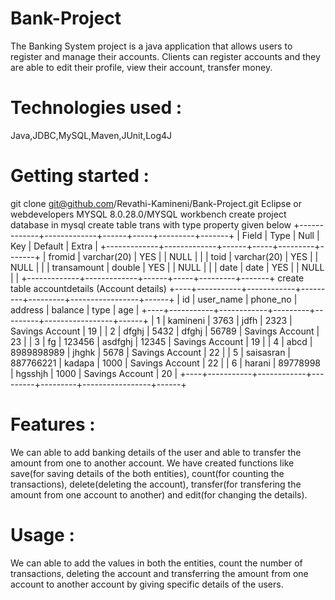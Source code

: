 # Bank-Project
The Banking System project is a java application that allows users to register and manage their accounts. Clients can register accounts and they are able to edit their profile, view their account, transfer money.
# Technologies used :
Java,JDBC,MySQL,Maven,JUnit,Log4J
# Getting started :
git clone git@github.com/Revathi-Kamineni/Bank-Project.git
Eclipse or webdevelopers
MYSQL 8.0.28.0/MYSQL workbench
create project database in mysql
create table trans with type property given below
+-------------+-------------+------+-----+---------+-------+
| Field       | Type        | Null | Key | Default | Extra |
+-------------+-------------+------+-----+---------+-------+
| fromid      | varchar(20) | YES  |     | NULL    |       |
| toid        | varchar(20) | YES  |     | NULL    |       |
| transamount | double      | YES  |     | NULL    |       |
| date        | date        | YES  |     | NULL    |       |
+-------------+-------------+------+-----+---------+-------+
create table accountdetails (Account details)
+----+-----------+------------+---------+---------+-----------------+------+
| id | user_name | phone_no   | address | balance | type            | age  |
+----+-----------+------------+---------+---------+-----------------+------+
|  1 | kamineni  | 3763       | jdfh    |    2323 | Savings Account | 19   |
|  2 | dfghj     | 5432       | dfghj   |   56789 | Savings Account | 23   |
|  3 | fg        | 123456     | asdfghj |   12345 | Savings Account | 19   |
|  4 | abcd      | 8989898989 | jhghk   |    5678 | Savings Account | 22   |
|  5 | saisasran | 887766221  | kadapa  |    1000 | Savings Account | 22   |
|  6 | harani    | 89778998   | hgsshjh |    1000 | Savings Account | 20   |
+----+-----------+------------+---------+---------+-----------------+------+
# Features :
We can able to add banking details of the user and able to transfer the amount from one to another account. We have created functions like save(for saving details of the both entities), count(for counting the transactions), delete(deleting the account), transfer(for transfering the amount from one account to another) and edit(for changing the details).
# Usage :
We can able to add the values in both the entities, count the number of transactions, deleting the account and transferring the amount from one account to another account by giving specific details of the users.
